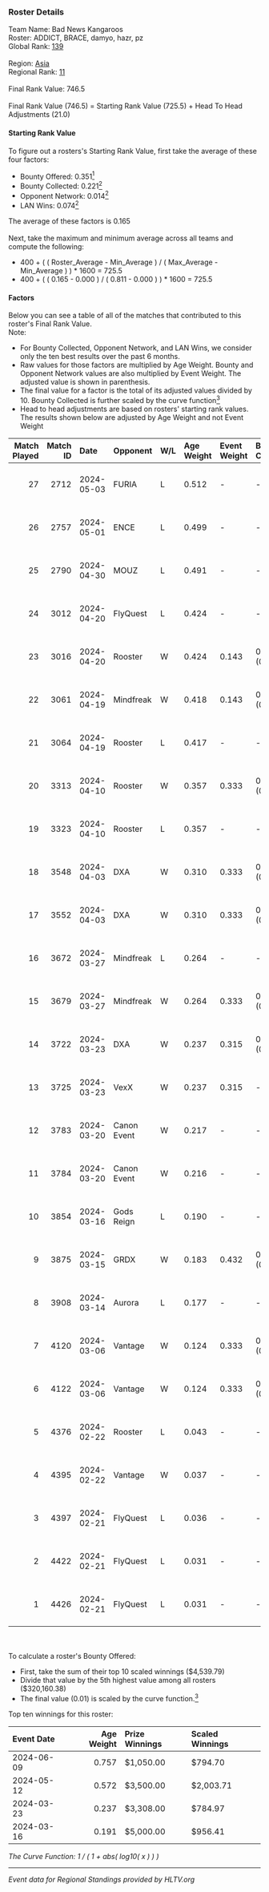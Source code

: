 ### Roster Details<br />
Team Name: Bad News Kangaroos<br />
Roster: ADDICT, BRACE, damyo, hazr, pz<br />
Global Rank: [139](../../standings_global_2024_08_14.md)<br />
<br />
Region: [Asia]( ../../standings_asia_2024_08_14.md)<br />
Regional Rank: [11]( ../../standings_asia_2024_08_14.md)<br />
<br />
Final Rank Value:  746.5<br />
<br />
Final Rank Value (746.5) = Starting Rank Value (725.5) + Head To Head Adjustments (21.0)<br />

#### Starting Rank Value<br />
To figure out a rosters's Starting Rank Value, first take the average of these four factors:<br />
- Bounty Offered: 0.351[<sup>1</sup>](#table2)
- Bounty Collected: 0.221[<sup>2</sup>](#table1)
- Opponent Network: 0.014[<sup>2</sup>](#table1)
- LAN Wins: 0.074[<sup>2</sup>](#table1)

The average of these factors is 0.165<br />
<br />
Next, take the maximum and minimum average across all teams and compute the following:<br />
- 400 + ( ( Roster_Average - Min_Average ) / ( Max_Average - Min_Average ) ) * 1600 = 725.5
- 400 + ( ( 0.165 - 0.000 ) / ( 0.811 - 0.000 ) ) * 1600 = 725.5


#### Factors<br />
Below you can see a table of all of the matches that contributed to this roster's Final Rank Value.<br />
Note:<br />

- For Bounty Collected, Opponent Network, and LAN Wins, we consider only the ten best results over the past 6 months.
- Raw values for those factors are multiplied by Age Weight. Bounty and Opponent Network values are also multiplied by Event Weight. The adjusted value is shown in parenthesis.
- The final value for a factor is the total of its adjusted values divided by 10. Bounty Collected is further scaled by the curve function[<sup>3</sup>](#curveFunction)
- Head to head adjustments are based on rosters' starting rank values. The results shown below are adjusted by Age Weight and not Event Weight
<span id="table1"></span><br />


| Match Played | Match ID | Date       | Opponent    | W/L | Age Weight | Event Weight | Bounty Collected | Opponent Network | LAN Wins  | H2H Adj. | Roster                              |
| -: | -: | :- | :- | :- | :- | :- | :- | :- | :- | -: | :- |
|           27 |     2712 | 2024-05-03 | FURIA       | L   | 0.512      | -            | -                | -                | -         |    -0.12 | ADDICT, BRACE, damyo, hazr, pz      |
|           26 |     2757 | 2024-05-01 | ENCE        | L   | 0.499      | -            | -                | -                | -         |    -0.54 | ADDICT, BRACE, damyo, hazr, pz      |
|           25 |     2790 | 2024-04-30 | MOUZ        | L   | 0.491      | -            | -                | -                | -         |    -0.04 | ADDICT, BRACE, damyo, hazr, pz      |
|           24 |     3012 | 2024-04-20 | FlyQuest    | L   | 0.424      | -            | -                | -                | -         |    -1.64 | ADDICT, BRACE, damyo, hazr, pz      |
|           23 |     3016 | 2024-04-20 | Rooster     | W   | 0.424      | 0.143        | 0.009 (0.001)    | 0.310 (0.019)    | 0 (0.000) |     7.22 | ADDICT, BRACE, damyo, hazr, pz      |
|           22 |     3061 | 2024-04-19 | Mindfreak   | W   | 0.418      | 0.143        | 0.003 (0.000)    | 0.216 (0.013)    | 0 (0.000) |     5.66 | ADDICT, BRACE, damyo, hazr, pz      |
|           21 |     3064 | 2024-04-19 | Rooster     | L   | 0.417      | -            | -                | -                | -         |    -6.01 | ADDICT, BRACE, damyo, hazr, pz      |
|           20 |     3313 | 2024-04-10 | Rooster     | W   | 0.357      | 0.333        | 0.009 (0.001)    | 0.310 (0.037)    | 0 (0.000) |     6.10 | ADDICT, BRACE, damyo, hazr, pz      |
|           19 |     3323 | 2024-04-10 | Rooster     | L   | 0.357      | -            | -                | -                | -         |    -5.25 | ADDICT, BRACE, damyo, hazr, pz      |
|           18 |     3548 | 2024-04-03 | DXA         | W   | 0.310      | 0.333        | 0.002 (0.000)    | 0.240 (0.025)    | 0 (0.000) |     3.93 | ADDICT, BRACE, damyo, hazr, pz      |
|           17 |     3552 | 2024-04-03 | DXA         | W   | 0.310      | 0.333        | 0.002 (0.000)    | 0.240 (0.025)    | 0 (0.000) |     4.03 | ADDICT, BRACE, damyo, hazr, pz      |
|           16 |     3672 | 2024-03-27 | Mindfreak   | L   | 0.264      | -            | -                | -                | -         |    -5.21 | ADDICT, BRACE, damyo, hazr, pz      |
|           15 |     3679 | 2024-03-27 | Mindfreak   | W   | 0.264      | 0.333        | 0.003 (0.000)    | 0.037 (0.003)    | 0 (0.000) |     3.15 | ADDICT, BRACE, damyo, hazr, pz      |
|           14 |     3722 | 2024-03-23 | DXA         | W   | 0.237      | 0.315        | 0.002 (0.000)    | 0.240 (0.018)    | 1 (0.237) |     3.17 | ADDICT, BRACE, damyo, hazr, pz      |
|           13 |     3725 | 2024-03-23 | VexX        | W   | 0.237      | 0.315        | -                | 0.009 (0.001)    | 1 (0.237) |     2.56 | ADDICT, BRACE, damyo, hazr, pz      |
|           12 |     3783 | 2024-03-20 | Canon Event | W   | 0.217      | -            | -                | -                | 0 (0.000) |     1.53 | ADDICT, BRACE, damyo, hazr, pz      |
|           11 |     3784 | 2024-03-20 | Canon Event | W   | 0.216      | -            | -                | -                | -         |     1.55 | ADDICT, BRACE, damyo, hazr, pz      |
|           10 |     3854 | 2024-03-16 | Gods Reign  | L   | 0.190      | -            | -                | -                | -         |    -2.91 | ADDICT, BRACE, hazr, pz, yourwombat |
|            9 |     3875 | 2024-03-15 | GRDX        | W   | 0.183      | 0.432        | 0.001 (0.000)    | -                | 1 (0.183) |     1.42 | ADDICT, BRACE, hazr, pz, yourwombat |
|            8 |     3908 | 2024-03-14 | Aurora      | L   | 0.177      | -            | -                | -                | -         |    -0.04 | ADDICT, BRACE, hazr, pz, yourwombat |
|            7 |     4120 | 2024-03-06 | Vantage     | W   | 0.124      | 0.333        | 0.002 (0.000)    | 0.049 (0.002)    | -         |     1.48 | ADDICT, BRACE, damyo, hazr, pz      |
|            6 |     4122 | 2024-03-06 | Vantage     | W   | 0.124      | 0.333        | 0.002 (0.000)    | 0.049 (0.002)    | -         |     1.49 | ADDICT, BRACE, damyo, hazr, pz      |
|            5 |     4376 | 2024-02-22 | Rooster     | L   | 0.043      | -            | -                | -                | -         |    -0.62 | ADDICT, BRACE, Hatz, hazr, pz       |
|            4 |     4395 | 2024-02-22 | Vantage     | W   | 0.037      | -            | -                | -                | -         |     0.45 | ADDICT, BRACE, Hatz, hazr, pz       |
|            3 |     4397 | 2024-02-21 | FlyQuest    | L   | 0.036      | -            | -                | -                | -         |    -0.14 | ADDICT, BRACE, Hatz, hazr, pz       |
|            2 |     4422 | 2024-02-21 | FlyQuest    | L   | 0.031      | -            | -                | -                | -         |    -0.12 | ADDICT, BRACE, Hatz, hazr, pz       |
|            1 |     4426 | 2024-02-21 | FlyQuest    | L   | 0.031      | -            | -                | -                | -         |    -0.12 | ADDICT, BRACE, Hatz, hazr, pz       |

<br />
<span id="table2"></span><br />
To calculate a roster's Bounty Offered:<br />

- First, take the sum of their top 10 scaled winnings ($4,539.79)
- Divide that value by the 5th highest value among all rosters ($320,160.38)
- The final value (0.01) is scaled by the curve function.[<sup>3</sup>](#curveFunction)

Top ten winnings for this roster:<br />

| Event Date | Age Weight | Prize Winnings | Scaled Winnings |
| :- | -: | :- | :- |
| 2024-06-09 |      0.757 | $1,050.00      | $794.70         |
| 2024-05-12 |      0.572 | $3,500.00      | $2,003.71       |
| 2024-03-23 |      0.237 | $3,308.00      | $784.97         |
| 2024-03-16 |      0.191 | $5,000.00      | $956.41         |


<span id="curveFunction"></span>_The Curve Function: 1 / ( 1 + abs( log10( x ) ) )_<br />

---
_Event data for Regional Standings provided by HLTV.org_<br />
